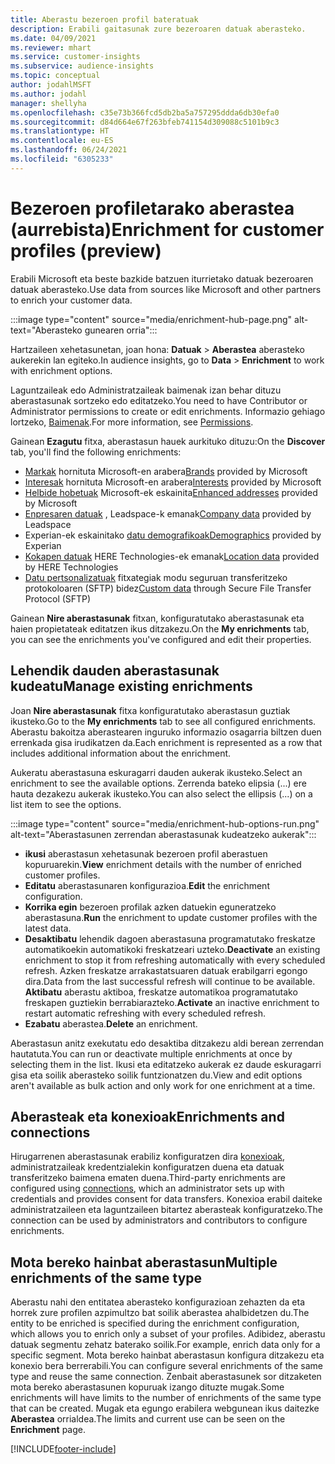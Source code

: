 ```yaml
---
title: Aberastu bezeroen profil bateratuak
description: Erabili gaitasunak zure bezeroaren datuak aberasteko.
ms.date: 04/09/2021
ms.reviewer: mhart
ms.service: customer-insights
ms.subservice: audience-insights
ms.topic: conceptual
author: jodahlMSFT
ms.author: jodahl
manager: shellyha
ms.openlocfilehash: c35e73b366fcd5db2ba5a757295ddda6db30efa0
ms.sourcegitcommit: d84d664e67f263bfeb741154d309088c5101b9c3
ms.translationtype: HT
ms.contentlocale: eu-ES
ms.lasthandoff: 06/24/2021
ms.locfileid: "6305233"
---
```

# <a name="enrichment-for-customer-profiles-preview"></a><span data-ttu-id="0c53a-103">Bezeroen profiletarako aberastea (aurrebista)</span><span class="sxs-lookup"><span data-stu-id="0c53a-103">Enrichment for customer profiles (preview)</span></span>

<span data-ttu-id="0c53a-104">Erabili Microsoft eta beste bazkide batzuen iturrietako datuak bezeroaren datuak aberasteko.</span><span class="sxs-lookup"><span data-stu-id="0c53a-104">Use data from sources like Microsoft and other partners to enrich your customer data.</span></span>

:::image type="content" source="media/enrichment-hub-page.png" alt-text="Aberasteko gunearen orria":::

<span data-ttu-id="0c53a-106">Hartzaileen xehetasunetan, joan hona: **Datuak** > **Aberastea** aberasteko aukerekin lan egiteko.</span><span class="sxs-lookup"><span data-stu-id="0c53a-106">In audience insights, go to **Data** > **Enrichment** to work with enrichment options.</span></span>  

<span data-ttu-id="0c53a-107">Laguntzaileak edo Administratzaileak baimenak izan behar dituzu aberastasunak sortzeko edo editatzeko.</span><span class="sxs-lookup"><span data-stu-id="0c53a-107">You need to have Contributor or Administrator permissions to create or edit enrichments.</span></span> <span data-ttu-id="0c53a-108">Informazio gehiago lortzeko, [Baimenak](permissions.md).</span><span class="sxs-lookup"><span data-stu-id="0c53a-108">For more information, see [Permissions](permissions.md).</span></span>

<span data-ttu-id="0c53a-109">Gainean **Ezagutu** fitxa, aberastasun hauek aurkituko dituzu:</span><span class="sxs-lookup"><span data-stu-id="0c53a-109">On the **Discover** tab, you'll find the following enrichments:</span></span>

- <span data-ttu-id="0c53a-110">[Markak](enrichment-microsoft.md) hornituta Microsoft-en arabera</span><span class="sxs-lookup"><span data-stu-id="0c53a-110">[Brands](enrichment-microsoft.md) provided by Microsoft</span></span>
- <span data-ttu-id="0c53a-111">[Interesak](enrichment-microsoft.md) hornituta Microsoft-en arabera</span><span class="sxs-lookup"><span data-stu-id="0c53a-111">[Interests](enrichment-microsoft.md) provided by Microsoft</span></span>
- <span data-ttu-id="0c53a-112">[Helbide hobetuak](enrichment-enhanced-addresses.md) Microsoft-ek eskainita</span><span class="sxs-lookup"><span data-stu-id="0c53a-112">[Enhanced addresses](enrichment-enhanced-addresses.md) provided by Microsoft</span></span>
- <span data-ttu-id="0c53a-113">[Enpresaren datuak](enrichment-leadspace.md) , Leadspace-k emanak</span><span class="sxs-lookup"><span data-stu-id="0c53a-113">[Company data](enrichment-leadspace.md) provided by Leadspace</span></span>
- <span data-ttu-id="0c53a-114">Experian-ek eskainitako [datu demografikoak](enrichment-experian.md)</span><span class="sxs-lookup"><span data-stu-id="0c53a-114">[Demographics](enrichment-experian.md) provided by Experian</span></span>
- <span data-ttu-id="0c53a-115">[Kokapen datuak](enrichment-here.md) HERE Technologies-ek emanak</span><span class="sxs-lookup"><span data-stu-id="0c53a-115">[Location data](enrichment-here.md) provided by HERE Technologies</span></span>
- <span data-ttu-id="0c53a-116">[Datu pertsonalizatuak](enrichment-SFTP-custom-import.md) fitxategiak modu seguruan transferitzeko protokoloaren (SFTP) bidez</span><span class="sxs-lookup"><span data-stu-id="0c53a-116">[Custom data](enrichment-SFTP-custom-import.md) through Secure File Transfer Protocol (SFTP)</span></span>

<span data-ttu-id="0c53a-117">Gainean **Nire aberastasunak** fitxan, konfiguratutako aberastasunak eta haien propietateak editatzen ikus ditzakezu.</span><span class="sxs-lookup"><span data-stu-id="0c53a-117">On the **My enrichments** tab, you can see the enrichments you've configured and edit their properties.</span></span>

## <a name="manage-existing-enrichments"></a><span data-ttu-id="0c53a-118">Lehendik dauden aberastasunak kudeatu</span><span class="sxs-lookup"><span data-stu-id="0c53a-118">Manage existing enrichments</span></span>

<span data-ttu-id="0c53a-119">Joan **Nire aberastasunak** fitxa konfiguratutako aberastasun guztiak ikusteko.</span><span class="sxs-lookup"><span data-stu-id="0c53a-119">Go to the **My enrichments** tab to see all configured enrichments.</span></span> <span data-ttu-id="0c53a-120">Aberastu bakoitza aberastearen inguruko informazio osagarria biltzen duen errenkada gisa irudikatzen da.</span><span class="sxs-lookup"><span data-stu-id="0c53a-120">Each enrichment is represented as a row that includes additional information about the enrichment.</span></span>

<span data-ttu-id="0c53a-121">Aukeratu aberastasuna eskuragarri dauden aukerak ikusteko.</span><span class="sxs-lookup"><span data-stu-id="0c53a-121">Select an enrichment to see the available options.</span></span> <span data-ttu-id="0c53a-122">Zerrenda bateko elipsia (...) ere hauta dezakezu aukerak ikusteko.</span><span class="sxs-lookup"><span data-stu-id="0c53a-122">You can also select the ellipsis (...) on a list item to see the options.</span></span>

:::image type="content" source="media/enrichment-hub-options-run.png" alt-text="Aberastasunen zerrendan aberastasunak kudeatzeko aukerak":::

- <span data-ttu-id="0c53a-124">**ikusi** aberastasun xehetasunak bezeroen profil aberastuen kopuruarekin.</span><span class="sxs-lookup"><span data-stu-id="0c53a-124">**View** enrichment details with the number of enriched customer profiles.</span></span>
- <span data-ttu-id="0c53a-125">**Editatu** aberastasunaren konfigurazioa.</span><span class="sxs-lookup"><span data-stu-id="0c53a-125">**Edit** the enrichment configuration.</span></span>
- <span data-ttu-id="0c53a-126">**Korrika egin** bezeroen profilak azken datuekin eguneratzeko aberastasuna.</span><span class="sxs-lookup"><span data-stu-id="0c53a-126">**Run** the enrichment to update customer profiles with the latest data.</span></span>
- <span data-ttu-id="0c53a-127">**Desaktibatu** lehendik dagoen aberastasuna programatutako freskatze automatikoekin automatikoki freskatzeari uzteko.</span><span class="sxs-lookup"><span data-stu-id="0c53a-127">**Deactivate** an existing enrichment to stop it from refreshing automatically with every scheduled refresh.</span></span> <span data-ttu-id="0c53a-128">Azken freskatze arrakastatsuaren datuak erabilgarri egongo dira.</span><span class="sxs-lookup"><span data-stu-id="0c53a-128">Data from the last successful refresh will continue to be available.</span></span> <span data-ttu-id="0c53a-129">**Aktibatu** aberastu aktiboa, freskatze automatikoa programatutako freskapen guztiekin berrabiarazteko.</span><span class="sxs-lookup"><span data-stu-id="0c53a-129">**Activate** an inactive enrichment to restart automatic refreshing with every scheduled refresh.</span></span>
- <span data-ttu-id="0c53a-130">**Ezabatu** aberastea.</span><span class="sxs-lookup"><span data-stu-id="0c53a-130">**Delete** an enrichment.</span></span>

<span data-ttu-id="0c53a-131">Aberastasun anitz exekutatu edo desaktiba ditzakezu aldi berean zerrendan hautatuta.</span><span class="sxs-lookup"><span data-stu-id="0c53a-131">You can run or deactivate multiple enrichments at once by selecting them in the list.</span></span> <span data-ttu-id="0c53a-132">Ikusi eta editatzeko aukerak ez daude eskuragarri gisa eta soilik aberasteko soilik funtzionatzen du.</span><span class="sxs-lookup"><span data-stu-id="0c53a-132">View and edit options aren't available as bulk action and only work for one enrichment at a time.</span></span>

## <a name="enrichments-and-connections"></a><span data-ttu-id="0c53a-133">Aberasteak eta konexioak</span><span class="sxs-lookup"><span data-stu-id="0c53a-133">Enrichments and connections</span></span>

<span data-ttu-id="0c53a-134">Hirugarrenen aberastasunak erabiliz konfiguratzen dira [konexioak](connections.md), administratzaileak kredentzialekin konfiguratzen duena eta datuak transferitzeko baimena ematen duena.</span><span class="sxs-lookup"><span data-stu-id="0c53a-134">Third-party enrichments are configured using [connections](connections.md), which an administrator sets up with credentials and provides consent for data transfers.</span></span> <span data-ttu-id="0c53a-135">Konexioa erabil daiteke administratzaileen eta laguntzaileen bitartez aberasteak konfiguratzeko.</span><span class="sxs-lookup"><span data-stu-id="0c53a-135">The connection can be used by administrators and contributors to configure enrichments.</span></span>  

## <a name="multiple-enrichments-of-the-same-type"></a><span data-ttu-id="0c53a-136">Mota bereko hainbat aberastasun</span><span class="sxs-lookup"><span data-stu-id="0c53a-136">Multiple enrichments of the same type</span></span>

<span data-ttu-id="0c53a-137">Aberastu nahi den entitatea aberasteko konfigurazioan zehazten da eta horrek zure profilen azpimultzo bat soilik aberastea ahalbidetzen du.</span><span class="sxs-lookup"><span data-stu-id="0c53a-137">The entity to be enriched is specified during the enrichment configuration, which allows you to enrich only a subset of your profiles.</span></span> <span data-ttu-id="0c53a-138">Adibidez, aberastu datuak segmentu zehatz baterako soilik.</span><span class="sxs-lookup"><span data-stu-id="0c53a-138">For example, enrich data only for a specific segment.</span></span> <span data-ttu-id="0c53a-139">Mota bereko hainbat aberastasun konfigura ditzakezu eta konexio bera berrerabili.</span><span class="sxs-lookup"><span data-stu-id="0c53a-139">You can configure several enrichments of the same type and reuse the same connection.</span></span> <span data-ttu-id="0c53a-140">Zenbait aberastasunek sor ditzaketen mota bereko aberastasunen kopuruak izango dituzte mugak.</span><span class="sxs-lookup"><span data-stu-id="0c53a-140">Some enrichments will have limits to the number of enrichments of the same type that can be created.</span></span> <span data-ttu-id="0c53a-141">Mugak eta egungo erabilera webgunean ikus daitezke **Aberastea** orrialdea.</span><span class="sxs-lookup"><span data-stu-id="0c53a-141">The limits and current use can be seen on the **Enrichment** page.</span></span>

[!INCLUDE[footer-include](../includes/footer-banner.md)]
